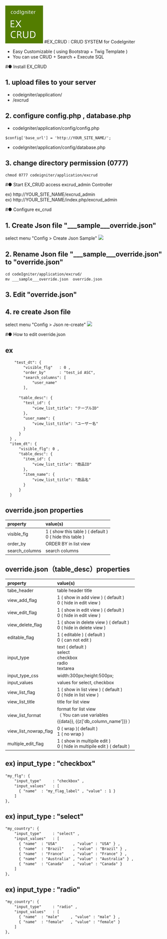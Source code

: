 ![EX_CRUD](./img_src/logo.png)
#EX_CRUD : CRUD SYSTEM for CodeIgniter
 - Easy Customizable ( using Bootstrap + Twig Template )
 - You can use CRUD + Search + Execute SQL

#● Install EX_CRUD

## 1. upload files to your server


- codeigniter/application/
- /excrud
  

## 2. configure config.php , database.php

- codeIgniter/application/config/config.php

```
$config['base_url'] = 'http://YOUR_SITE_NAME/';
```

- codeIgniter/application/config/database.php


## 3. change directory permission (0777)

```
chmod 0777 codeigniter/application/excrud
```





#● Start EX_CRUD
access excrud_admin Controller

ex) http://YOUR_SITE_NAME/excrud_admin  
ex) http://YOUR_SITE_NAME/index.php/excrud_admin



#● Configure ex_crud

## 1. Create Json file "___sample___override.json"
select menu "Config > Create Json Sample"
![](file:./excrud.md.img/create_json_sample.png)


## 2. Rename Json file "___sample___override.json" to "override.json"

```
cd codeIgniter/application/excrud/
mv ___sample___override.json  override.json
```


## 3. Edit "override.json"




## 4. re create Json file
select menu "Config > Json re-create"
![](file:./excrud.md.img/recreate_json.png)



#● How to edit override.json

## ex
```
	"test_dt": {
		"visible_flg"   : 0 ,
		"order_by"      : "test_id ASC",
		"search_columns": [
			"user_name"
		],

      "table_desc": {
        "test_id": {
            "view_list_title": "テーブルID"
        },
        "user_name": {
            "view_list_title": "ユーザー名"
        }
      }
  } ,
  "item_dt": {
      "visible_flg": 0 ,
      "table_desc": {
        "item_id": {
            "view_list_title": "商品ID"
        },
        "item_name": {
            "view_list_title": "商品名"
        }
      }
  }

```

## override.json properties
| property | value(s) |
|:-----------|:------------|
| visible_flg | 1 ( show this table ) ( default )<br>0 ( hide this table ) |
| order_by | ORDER BY in list view |
| search_columns | search columns |



## override.json（table_desc）properties
| property | value(s) |
|:-----------|:------------|
| tabe_header | table header title |
| view\_add\_flag | 1 ( show in add view ) ( default )<br>0 ( hide in edit view ) |
| view\_edit\_flag | 1 ( show in edit view ) ( default )<br>0 ( hide in edit view ) |
| view\_delete\_flag |  1 ( show in delete view ) ( default )<br>0 ( hide in delete view )  |
| editable_flag |  1 ( editable ) ( default )<br>0 ( can not edit )  |
| input_type | text ( default )<br>select<br> checkbox<br> radio<br> textarea |
| input\_type\_css     | width:300px;height:500px; |
| input_values     | values for select, checkbox |
| view\_list\_flag | 1 ( show in list view ) ( default )<br>0 ( hide in list view ) |
| view\_list\_title | title for list view |
| view\_list\_format | format for list view<br>（ You can use variables <br> {{data}}, {{z['db_column_name']}} ） |
| view\_list\_nowrap\_flag | 0 ( wrap )( default )<br>1 ( no wrap ) |
| multiple\_edit\_flag | 1 ( show in multipile edit ) <br>0 ( hide in multipile edit ) ( default ) |



## ex) input_type : "checkbox"
```
"my_flg": {
    "input_type"     : "checkbox" ,
    "input_values"   : [
      { "name"  : "my_flag_label" , "value" : 1 }
    ]
},

```



## ex) input_type : "select"
```
"my_country": {
    "input_type"     : "select" ,
    "input_values"   : [
      { "name"  : "USA"       , "value" : "USA" } ,
      { "name"  : "Brazil"    , "value" : "Brazil" } ,
      { "name"  : "France"    , "value" : "France" } ,
      { "name"  : "Australia" , "value" : "Australia" } ,
      { "name"  : "Canada"    , "value" : "Canada" } 
    ]
},

```



## ex) input_type : "radio"
```
"my_country": {
    "input_type"     : "radio" ,
    "input_values"   : [
      { "name"  : "male"     , "value" : "male" } ,
      { "name"  : "female"   , "value" : "female" } 
    ]
},

```








